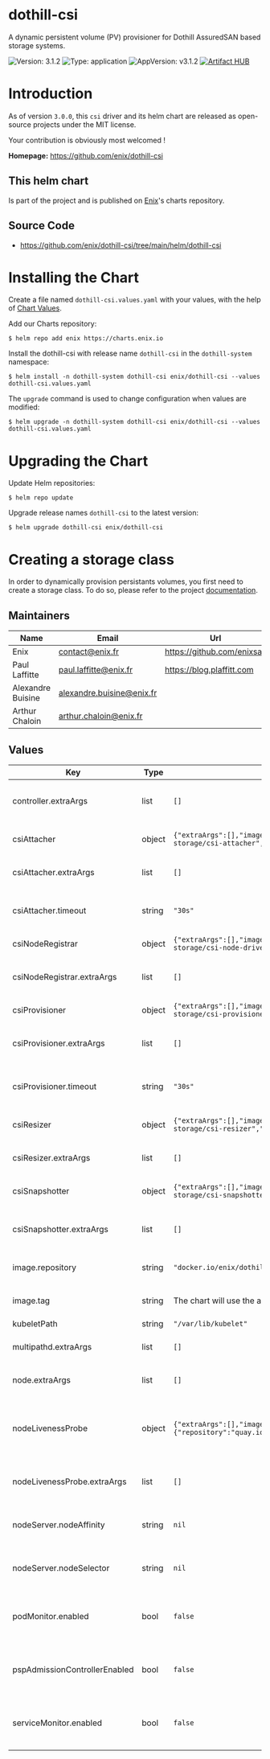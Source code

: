# dothill-csi

A dynamic persistent volume (PV) provisioner for Dothill AssuredSAN based storage systems.

![Version: 3.1.2](https://img.shields.io/badge/Version-3.1.2-informational?style=flat-square) ![Type: application](https://img.shields.io/badge/Type-application-informational?style=flat-square) ![AppVersion: v3.1.2](https://img.shields.io/badge/AppVersion-v3.1.2-informational?style=flat-square)
[![Artifact HUB](https://img.shields.io/endpoint?url=https://artifacthub.io/badge/repository/enix)](https://artifacthub.io/packages/search?repo=enix)

# Introduction
As of version `3.0.0`, this `csi` driver and its helm chart are released as open-source projects under the MIT license.

Your contribution is obviously most welcomed !

**Homepage:** <https://github.com/enix/dothill-csi>

## This helm chart
Is part of the project and is published on [Enix](https://enix.io)'s charts repository.

## Source Code

* <https://github.com/enix/dothill-csi/tree/main/helm/dothill-csi>

# Installing the Chart

Create a file named `dothill-csi.values.yaml` with your values, with the help of [Chart Values](#values).

Add our Charts repository:
```
$ helm repo add enix https://charts.enix.io
```

Install the dothill-csi with release name `dothill-csi` in the `dothill-system` namespace:
```
$ helm install -n dothill-system dothill-csi enix/dothill-csi --values dothill-csi.values.yaml
```

The `upgrade` command is used to change configuration when values are modified:
```
$ helm upgrade -n dothill-system dothill-csi enix/dothill-csi --values dothill-csi.values.yaml
```

# Upgrading the Chart

Update Helm repositories:
```
$ helm repo update
```

Upgrade release names `dothill-csi` to the latest version:
```
$ helm upgrade dothill-csi enix/dothill-csi
```

# Creating a storage class

In order to dynamically provision persistants volumes, you first need to create a storage class. To do so, please refer to the project [documentation](https://github.com/enix/dothill-csi).

## Maintainers

| Name | Email | Url |
| ---- | ------ | --- |
| Enix | contact@enix.fr | https://github.com/enixsas |
| Paul Laffitte | paul.laffitte@enix.fr | https://blog.plaffitt.com |
| Alexandre Buisine | alexandre.buisine@enix.fr |  |
| Arthur Chaloin | arthur.chaloin@enix.fr |  |

## Values

| Key | Type | Default | Description |
|-----|------|---------|-------------|
| controller.extraArgs | list | `[]` | Extra arguments for dothill-controller container |
| csiAttacher | object | `{"extraArgs":[],"image":{"repository":"k8s.gcr.io/sig-storage/csi-attacher","tag":"v2.2.1"},"timeout":"30s"}` | Controller sidecar for attachment handling |
| csiAttacher.extraArgs | list | `[]` | Extra arguments for csi-attacher controller sidecar |
| csiAttacher.timeout | string | `"30s"` | Timeout for gRPC calls from the csi-attacher to the controller |
| csiNodeRegistrar | object | `{"extraArgs":[],"image":{"repository":"k8s.gcr.io/sig-storage/csi-node-driver-registrar","tag":"v2.1.0"}}` | Node sidecar for plugin registration |
| csiNodeRegistrar.extraArgs | list | `[]` | Extra arguments for csi-node-registrar node sidecar |
| csiProvisioner | object | `{"extraArgs":[],"image":{"repository":"k8s.gcr.io/sig-storage/csi-provisioner","tag":"v2.1.0"},"timeout":"30s"}` | Controller sidecar for provisionning |
| csiProvisioner.extraArgs | list | `[]` | Extra arguments for csi-provisioner controller sidecar |
| csiProvisioner.timeout | string | `"30s"` | Timeout for gRPC calls from the csi-provisioner to the controller |
| csiResizer | object | `{"extraArgs":[],"image":{"repository":"k8s.gcr.io/sig-storage/csi-resizer","tag":"v1.1.0"}}` | Controller sidecar for volume expansion |
| csiResizer.extraArgs | list | `[]` | Extra arguments for csi-resizer controller sidecar |
| csiSnapshotter | object | `{"extraArgs":[],"image":{"repository":"k8s.gcr.io/sig-storage/csi-snapshotter","tag":"v4.0.0"}}` | Controller sidecar for snapshots handling |
| csiSnapshotter.extraArgs | list | `[]` | Extra arguments for csi-snapshotter controller sidecar |
| image.repository | string | `"docker.io/enix/dothill-csi"` | Docker repository to use for nodes and controller |
| image.tag | string | The chart will use the appVersion value by default if not given. | Tag to use for nodes and controller |
| kubeletPath | string | `"/var/lib/kubelet"` | Path to kubelet |
| multipathd.extraArgs | list | `[]` | Extra arguments for multipathd containers |
| node.extraArgs | list | `[]` | Extra arguments for dothill-node containers |
| nodeLivenessProbe | object | `{"extraArgs":[],"image":{"repository":"quay.io/k8scsi/livenessprobe","tag":"v2.2.0"}}` | Container that convert CSI liveness probe to kubernetes liveness/readiness probe |
| nodeLivenessProbe.extraArgs | list | `[]` | Extra arguments for the node's liveness probe containers |
| nodeServer.nodeAffinity | string | `nil` | Kubernetes nodeAffinity field for dothill-node-server Pod |
| nodeServer.nodeSelector | string | `nil` | Kubernetes nodeSelector field for dothill-node-server Pod |
| podMonitor.enabled | bool | `false` | Set a Prometheus operator PodMonitor ressource (true or false) |
| pspAdmissionControllerEnabled | bool | `false` | Wether psp admission controller has been enabled in the cluster or not |
| serviceMonitor.enabled | bool | `false` | Set a Prometheus operator ServiceMonitor ressource (true or false) |
